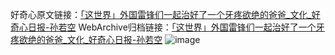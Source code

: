 好奇心原文链接：[「这世界」外国雷锋们一起治好了一个牙疼欲绝的爸爸_文化_好奇心日报-孙若空](https://www.qdaily.com/articles/4971.html)
WebArchive归档链接：[「这世界」外国雷锋们一起治好了一个牙疼欲绝的爸爸_文化_好奇心日报-孙若空](http://web.archive.org/web/20190623163511/https://www.qdaily.com/articles/4971.html)
![image](http://ww3.sinaimg.cn/large/007d5XDply1g3wi9wsnr4j30u03jaqsq)